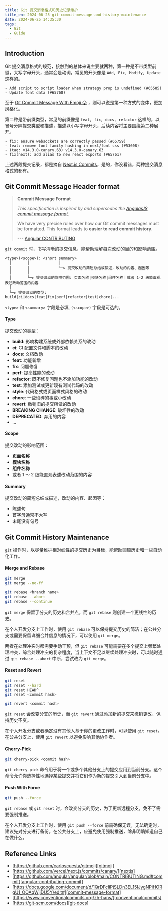 ```yaml
---
title: Git 提交消息格式和历史记录维护
title_en: 2024-06-25-git-commit-message-and-history-maintenance
date: 2024-06-25 14:35:30
tags:
  - Git
  - Guide
---
```


## Introduction

Git 提交消息格式的规范，接触到的总体来说主要就两种，第一种是不带类型前缀，大写字母开头，通常会是动词，常见的开头像是 `Add, Fix, Modify, Update` 这样的。

```log
- Add script to script loader when strategy prop is undefined (#65585)
- Update font data (#65768)
```

至于 [Git Commit Message With Emoji 😜][gitmoji] ，则可以说是第一种方式的变体，更加风格化。

第二种是带前缀类型，常见的前缀像是 `feat, fix, docs, refactor` 这样的，以冒号分隔提交类型和描述，描述以小写字母开头，后续内容将主要围绕第二种展开。

```log
- fix: ensure websockets are correctly passed (#65759)
- feat: remove font family hashing in next/font css (#53608)
- (tag: v14.3.0-canary.63) v14.3.0-canary.63
- fix(next): add alias to new react exports (#65761)
```

上述两段提交记录，都是摘自 [Next.js Commits][nextjs]，是的，你没看错，两种提交消息格式的都有。

## Git Commit Message Header format

> **Commit Message Format**
>
> _This specification is inspired by and supersedes the [AngularJS commit message format][commit-message-format]._
>
> We have very precise rules over how our Git commit messages must be formatted.
> This format leads to **easier to read commit history**.
>
> --- [Angular CONTRIBUTING][angular-contributing-commit]

`git commit` 时，书写清晰的提交信息，能帮助理解每次改动的目的和影响范围。

```
<type>(<scope>): <short summary>
  │       │             │
  │       │             └─⫸ 提交改动的简短总结或描述，改动的内容、起因等
  │       │
  │       └─⫸ 提交改动的影响范围: 页面名称|模块名称|组件名称｜或者 1-2 级能直观表述改动范围的内容
  │
  └─⫸ 提交改动的类型: build|ci|docs|feat|fix|perf|refactor|test|chore|...
```

`<type>` 和 `<summary>` 字段是必填, `(<scope>)` 字段是可选的。

#### Type

提交改动的类型：

- **build**: 影响构建系统或外部依赖关系的改动
- **ci**: CI 配置文件和脚本的改动
- **docs**: 文档改动
- **feat**: 功能新增
- **fix**: 问题修复
- **perf**: 提高性能的改动
- **refactor**: 既不修复问题也不添加功能的改动
- **test**: 添加测试或更新现有测试代码的改动
- **style**: 代码格式或页面样式风格的改动
- **chore**: 一些琐碎的事或小改动
- **revert**: 撤销旧的提交所做的改动
- **BREAKING CHANGE**: 破坏性的改动
- **DEPRECATED**: 弃用的内容
- ...

#### Scope

提交改动的影响范围：

- **页面名称**
- **模块名称**
- **组件名称**
- 或者 1 ～ 2 级能直观表述改动范围的内容

#### Summary

提交改动的简短总结或描述，改动的内容、起因等：

- 陈述句
- 首字母通常不大写
- 末尾没有句号

## Git Commit History Maintenance

`git` 操作时，以尽量维护相对线性的提交历史为目标，能帮助回顾历史和一些自动化工作。

#### Merge and Rebase

```bash
git merge
git merge --no-ff

git rebase <branch name>
git rebase --abort
git rebase --continue
```

`git merge` 保留了分支的历史和合并点，而 `git rebase` 则创建一个更线性的历史。

在个人开发分支上工作时，使用 `git rebase` 可以保持提交历史的简洁；在公共分支或需要保留详细合并信息的情况下，可以使用 `git merge`。

两者在处理冲突时都需要手动干预，但 `git rebase` 可能需要在多个提交上频繁处理冲突，综合处理冲突的复杂程度，当上下文不足以继续处理冲突时，可以随时通过 `git rebase --abort` 中断，尝试改为 `git merge`。

#### Reset and Revert

```bash
git reset
git reset --hard
git reset HEAD^
git reset <commit hash>

git revert <commit hash>
```

`git reset` 会改变分支的历史，而 `git revert` 通过添加新的提交来撤销更改，保持历史不变。

在个人开发分支或者确定没有其他人基于你的更改工作时，可以使用 `git reset`。在公共分支上，使用 `git revert` 以避免影响其他协作者。

#### Cherry-Pick

```bash
git cherry-pick <commit hash>
```

`git cherry-pick` 命令用于将一个或多个其他分支上的提交应用到当前分支。这个命令允许你选择性地选择某些提交并将它们作为新的提交引入到当前分支中。

#### Push With Force

```bash
git push --force
```

`git rebase` 或 `git reset` 时，会改变分支的历史，为了更新远程分支，免不了需要强制推送。

在个人开发分支上工作时，使用 `git push --force` 前需确保无误，无法确定时，建议先对分支进行备份。在公共分支上，应避免使用强制推送，除非明确知道自己在做什么。

## Reference Links

- [https://github.com/carloscuesta/gitmoji][gitmoji]
- [https://github.com/vercel/next.js/commits/canary/][nextjs]
- [https://github.com/angular/angular/blob/main/CONTRIBUTING.md#commit][angular-contributing-commit]
- [https://docs.google.com/document/d/1QrDFcIiPjSLDn3EL15IJygNPiHORgU1_OOAqWjiDU5Y/edit#][commit-message-format]
- [https://www.conventionalcommits.org/zh-hans/][conventionalcommits]
- [https://git-scm.com/docs][git-docs]

[gitmoji]: https://github.com/carloscuesta/gitmoji
[nextjs]: https://github.com/vercel/next.js/commits/canary/
[angular-contributing-commit]: https://github.com/angular/angular/blob/main/CONTRIBUTING.md#commit
[commit-message-format]: https://docs.google.com/document/d/1QrDFcIiPjSLDn3EL15IJygNPiHORgU1_OOAqWjiDU5Y/edit#
[conventionalcommits]: https://www.conventionalcommits.org/zh-hans/
[git-docs]: https://git-scm.com/docs
